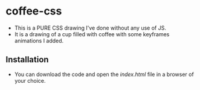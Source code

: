 # coffee-css

* This is a PURE CSS drawing I've done without any use of JS.
* It is a drawing of a cup filled with coffee with some keyframes animations I added.

## Installation

* You can download the code and open the *index.html* file in a browser of your choice.